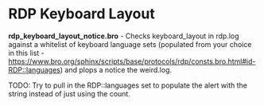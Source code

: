 # RDP Keyboard Layout                                                                                                 
**rdp_keyboard_layout_notice.bro** - Checks keyboard_layout in rdp.log against a whitelist of keyboard language sets (populated from your choice in this list - https://www.bro.org/sphinx/scripts/base/protocols/rdp/consts.bro.html#id-RDP::languages) and plops a notice the weird.log.

TODO: Try to pull in the RDP::languages set to populate the alert with the string instead of just using the count.

